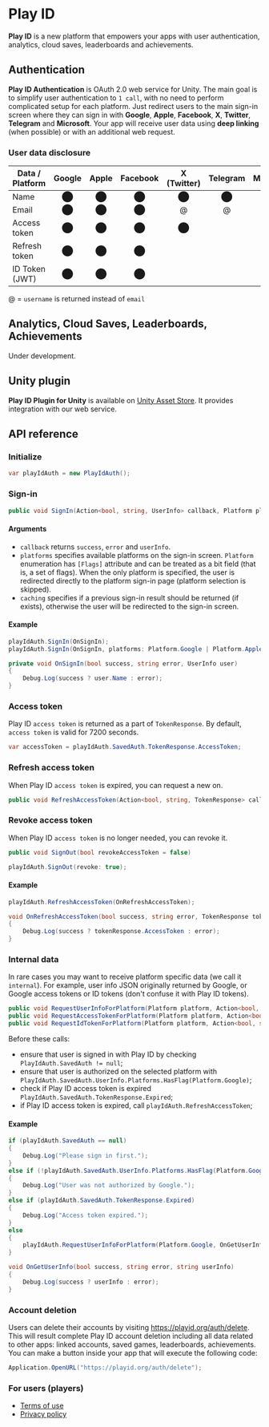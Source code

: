 # Play ID
**Play ID** is a new platform that empowers your apps with user authentication, analytics, cloud saves, leaderboards and achievements.

## Authentication
**Play ID Authentication** is OAuth 2.0 web service for Unity. The main goal is to simplify user authentication to `1 call`, with no need to perform complicated setup for each platform. Just redirect users to the main sign-in screen where they can sign in with **Google**, **Apple**, **Facebook**, **X**, **Twitter**, **Telegram** and **Microsoft**. Your app will receive user data using **deep linking** (when possible) or with an additional web request.
### User data disclosure
| Data / Platform | Google | Apple | Facebook | X (Twitter) | Telegram | Microsoft | VK |
| --- | :---: | :---: | :---: | :---: | :---: | :---: | :---: |
| Name | ⬤ | ⬤ | ⬤ | ⬤ | ⬤ | ⬤ | ⬤ |
| Email | ⬤ | ⬤ | ⬤ | @ | @ | ⬤ | ⬤ |
| Access token | ⬤ | ⬤ | ⬤ | ⬤ |  | ⬤ | ⬤ |
| Refresh token | ⬤ | ⬤ | ⬤ |  |  | ⬤ |  |
| ID Token (JWT) | ⬤ | ⬤ | ⬤ |  |  | ⬤ |  |

@ = `username` is returned instead of `email`

## Analytics, Cloud Saves, Leaderboards, Achievements
Under development.

## Unity plugin
**Play ID Plugin for Unity** is available on [Unity Asset Store](http://u3d.as/3j37). It provides integration with our web service.
 
## API reference

### Initialize 
```csharp
var playIdAuth = new PlayIdAuth();
```

### Sign-in 
```csharp
public void SignIn(Action<bool, string, UserInfo> callback, Platform platforms = Platform.Any, bool caching = true)
```

#### Arguments
- `callback` returns `success`, `error` and `userInfo`.
- `platforms` specifies available platforms on the sign-in screen. `Platform` enumeration has `[Flags]` attribute and can be treated as a bit field (that is, a set of flags). When the only platform is specified, the user is redirected directly to the platform sign-in page (platform selection is skipped).
- `caching` specifies if a previous sign-in result should be returned (if exists), otherwise the user will be redirected to the sign-in screen.

#### Example
```csharp
playIdAuth.SignIn(OnSignIn);
playIdAuth.SignIn(OnSignIn, platforms: Platform.Google | Platform.Apple | Platform.Facebook, caching: false);

private void OnSignIn(bool success, string error, UserInfo user)
{
    Debug.Log(success ? user.Name : error);
}
```

### Access token
Play ID `access token` is returned as a part of `TokenResponse`. By default, `access token` is valid for 7200 seconds.
```csharp
var accessToken = playIdAuth.SavedAuth.TokenResponse.AccessToken;
```

### Refresh access token
When Play ID `access token` is expired, you can request a new on.
```csharp
public void RefreshAccessToken(Action<bool, string, TokenResponse> callback)
```

### Revoke access token
When Play ID `access token` is no longer needed, you can revoke it.
```csharp
public void SignOut(bool revokeAccessToken = false)
```
```csharp
playIdAuth.SignOut(revoke: true);
```

#### Example
```csharp
playIdAuth.RefreshAccessToken(OnRefreshAccessToken);

void OnRefreshAccessToken(bool success, string error, TokenResponse tokenResponse)
{
    Debug.Log(success ? tokenResponse.AccessToken : error);
}
```

### Internal data
In rare cases you may want to receive platform specific data (we call it `internal`). For example, user info JSON originally returned by Google, or Google access tokens or ID tokens (don't confuse it with Play ID tokens).
```csharp
public void RequestUserInfoForPlatform(Platform platform, Action<bool, string, string> callback)
public void RequestAccessTokenForPlatform(Platform platform, Action<bool, string, string> callback)
public void RequestIdTokenForPlatform(Platform platform, Action<bool, string, string> callback)
```
Before these calls:
- ensure that user is signed in with Play ID by checking `PlayIdAuth.SavedAuth != null`;
- ensure that user is authorized on the selected platform with `PlayIdAuth.SavedAuth.UserInfo.Platforms.HasFlag(Platform.Google)`;
- check if Play ID access token is expired `PlayIdAuth.SavedAuth.TokenResponse.Expired`;
- if Play ID access token is expired, call `playIdAuth.RefreshAccessToken`;
#### Example
```csharp
if (playIdAuth.SavedAuth == null)
{
    Debug.Log("Please sign in first.");
}
else if (!playIdAuth.SavedAuth.UserInfo.Platforms.HasFlag(Platform.Google))
{
    Debug.Log("User was not authorized by Google.");
}
else if (playIdAuth.SavedAuth.TokenResponse.Expired)
{
    Debug.Log("Access token expired.");
}
else
{
    playIdAuth.RequestUserInfoForPlatform(Platform.Google, OnGetUserInfo);
}

void OnGetUserInfo(bool success, string error, string userInfo)
{
    Debug.Log(success ? userInfo : error);
}
```

### Account deletion
Users can delete their accounts by visiting https://playid.org/auth/delete. This will result complete Play ID account deletion including all data related to other apps: linked accounts, saved games, leaderboards, achievements. You can make a button inside your app that will execute the following code:
```csharp
Application.OpenURL("https://playid.org/auth/delete");
```

### For users (players)
- [Terms of use](https://github.com/hippogamesunity/PlayID/wiki/Terms-of-use)
- [Privacy policy](https://github.com/hippogamesunity/PlayID/wiki/Privacy-policy)
